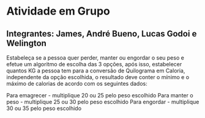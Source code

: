 # Atividade em Grupo
## Integrantes: James, André Bueno, Lucas Godoi e Welington

Estabeleça se a pessoa quer perder, manter ou engordar o seu peso e efetue um algoritmo de escolha das 3 opções, após isso, estabelecer quantos KG a pessoa tem para a conversão de Quilograma em Caloria, independente da opção escolhida, o resultado deve conter o mínimo e o máximo de calorias de acordo com os seguintes dados: 

Para emagrecer - multiplique 20 ou 25 pelo peso escolhido
Para manter o peso - multiplique 25 ou 30 pelo peso escolhido
Para engordar - multiplique 30 ou 35 pelo peso escolhido
